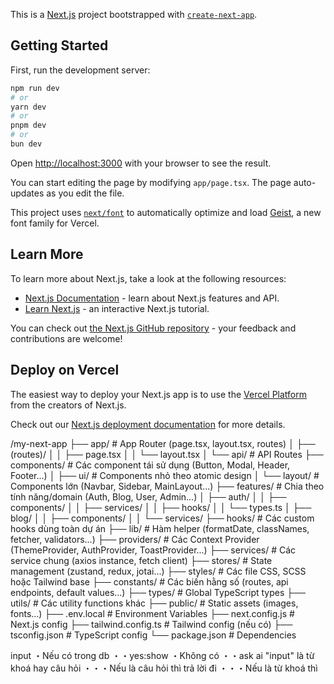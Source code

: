 This is a [Next.js](https://nextjs.org) project bootstrapped with [`create-next-app`](https://nextjs.org/docs/app/api-reference/cli/create-next-app).

## Getting Started

First, run the development server:

```bash
npm run dev
# or
yarn dev
# or
pnpm dev
# or
bun dev
```

Open [http://localhost:3000](http://localhost:3000) with your browser to see the result.

You can start editing the page by modifying `app/page.tsx`. The page auto-updates as you edit the file.

This project uses [`next/font`](https://nextjs.org/docs/app/building-your-application/optimizing/fonts) to automatically optimize and load [Geist](https://vercel.com/font), a new font family for Vercel.

## Learn More

To learn more about Next.js, take a look at the following resources:

- [Next.js Documentation](https://nextjs.org/docs) - learn about Next.js features and API.
- [Learn Next.js](https://nextjs.org/learn) - an interactive Next.js tutorial.

You can check out [the Next.js GitHub repository](https://github.com/vercel/next.js) - your feedback and contributions are welcome!

## Deploy on Vercel

The easiest way to deploy your Next.js app is to use the [Vercel Platform](https://vercel.com/new?utm_medium=default-template&filter=next.js&utm_source=create-next-app&utm_campaign=create-next-app-readme) from the creators of Next.js.

Check out our [Next.js deployment documentation](https://nextjs.org/docs/app/building-your-application/deploying) for more details.

/my-next-app
├── app/                  # App Router (page.tsx, layout.tsx, routes)
│   ├── (routes)/
│   │   ├── page.tsx
│   │   └── layout.tsx
│   └── api/              # API Routes
├── components/           # Các component tái sử dụng (Button, Modal, Header, Footer...)
│   ├── ui/               # Components nhỏ theo atomic design
│   └── layout/           # Components lớn (Navbar, Sidebar, MainLayout...)
├── features/             # Chia theo tính năng/domain (Auth, Blog, User, Admin...)
│   ├── auth/
│   │   ├── components/
│   │   ├── services/
│   │   ├── hooks/
│   │   └── types.ts
│   ├── blog/
│   │   ├── components/
│   │   └── services/
├── hooks/                # Các custom hooks dùng toàn dự án
├── lib/                  # Hàm helper (formatDate, classNames, fetcher, validators...)
├── providers/            # Các Context Provider (ThemeProvider, AuthProvider, ToastProvider...)
├── services/             # Các service chung (axios instance, fetch client)
├── stores/               # State management (zustand, redux, jotai...)
├── styles/               # Các file CSS, SCSS hoặc Tailwind base
├── constants/            # Các biến hằng số (routes, api endpoints, default values...)
├── types/                # Global TypeScript types
├── utils/                # Các utility functions khác
├── public/               # Static assets (images, fonts...)
├── .env.local            # Environment Variables
├── next.config.js        # Next.js config
├── tailwind.config.ts    # Tailwind config (nếu có)
├── tsconfig.json         # TypeScript config
└── package.json          # Dependencies

input
・Nếu có trong db
・・yes:show
・Không có
・・ask ai "input" là từ khoá hay câu hỏi
・・・Nếu là câu hỏi  thì trả lời đi
・・・Nếu là từ khoá thì
